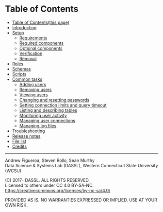 # Table of Contents

* [Table of Contents(this page)](toc)
* [Introduction](Introduction)
* [Setup](Setup)
  * [Requirements](Setup#prerequisites)
  * [Required components](Scripts#required-scripts)
  * [Optional components](Scripts#optional-scripts)
  * [Verification](Setup#verifying-installation)
  * [Removal](Setup#removal)
* [Roles](Roles)
* [Schemas](Schemas)
* [Scripts](Scripts)
* [Common tasks](Common-Tasks)
  * [Adding users](Adding-Users)
  * [Removing users](Removing-Users)
  * [Viewing users](Viewing-Registered-Users)
  * [Changing and resetting passwords](Changing-Passwords)
  * [Setting connection limits and query timeout](Student-Limitations)
  * [Listing and describing tables](Listing-and-Describing-Tables)
  * [Monitoring user activity](User-Logging)
  * [Managing user connections](Managing-User-Connections)
  * [Managing log files](Managing-Log-Files)
* [Troubleshooting](Troubleshooting)
* [Release notes](https://github.com/DASSL/ClassDB/releases)
* [File list](File-List)
* [Credits](Credits)

---

Andrew Figueroa, Steven Rollo, Sean Murthy  
Data Science & Systems Lab (DASSL), Western Connecticut State University (WCSU)

(C) 2017- DASSL. ALL RIGHTS RESERVED.  
Licensed to others under CC 4.0 BY-SA-NC: https://creativecommons.org/licenses/by-nc-sa/4.0/

PROVIDED AS IS. NO WARRANTIES EXPRESSED OR IMPLIED. USE AT YOUR OWN RISK.
